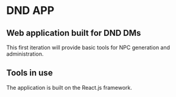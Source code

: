 # DND APP
## Web application built for DND DMs
This first iteration will provide basic tools for NPC generation and administration.

## Tools in use
The application is built on the React.js framework.
